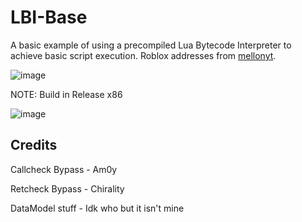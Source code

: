 # LBI-Base
A basic example of using a precompiled Lua Bytecode Interpreter to achieve basic script execution. Roblox addresses from [mellonyt](https://github.com/Mellonyt).

![image](https://media.discordapp.net/attachments/773068882520309794/861240996946640906/unknown.png)

NOTE: Build in Release x86

![image](https://user-images.githubusercontent.com/70506265/120822670-3e384a80-c589-11eb-9985-cdf7570a14e4.png)


## Credits
Callcheck Bypass - Am0y

Retcheck Bypass - Chirality

DataModel stuff - Idk who but it isn't mine
